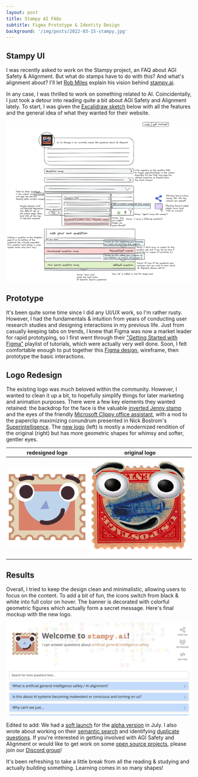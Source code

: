 ```yaml
---
layout: post
title: Stampy AI FAQs
subtitle: Figma Prototype & Identity Design
background: '/img/posts/2022-03-15-stampy.jpg'
---
```


## Stampy UI

I was recently asked to work on the Stampy project, an FAQ about AGI Safety & Alignment. But what do stamps have to do with this? And what's alignment about? I'll let [Rob Miles](https://www.youtube.com/c/robertmilesai) explain his vision behind [stampy.ai](https://stampy.ai/wiki/Stampy).

In any case, I was thrilled to work on something related to AI. Coincidentally, I just took a detour into reading quite a bit about AGI Safety and Alignment lately. To start, I was given the [Excalidraw sketch](https://excalidraw.com/) below with all the features and the general idea of what they wanted for their website.

![Original Requirements Sketch](/img/posts/2022-03-15-stampy-sketch.png)

## Prototype

It's been quite some time since I did any UI/UX work, so I'm rather rusty. However, I had the fundamentals & intuition from years of conducting user research studies and designing interactions in my previous life. Just from casually keeping tabs on trends, I knew that Figma was now a market leader for rapid prototyping, so I first went through their ["Getting Started with Figma"](https://www.youtube.com/watch?v=Cx2dkpBxst8&list=PLXDU_eVOJTx7QHLShNqIXL1Cgbxj7HlN4) playlist of tutorials, which were actually very well done. Soon, I felt comfortable enough to put together this [Figma design](https://www.figma.com/proto/gm06d1l5stMlnKxeElWBEc/Stampy-AI-Alignment-FAQ?node-id=116%3A415), wireframe, then prototype the basic interactions.

## Logo Redesign

The existing logo was much beloved within the community. However, I wanted to clean it up a bit, to hopefully simplify things for later marketing and animation purposes. There were a few key elements they wanted retained: the backdrop for the face is the valuable [inverted Jenny stamp](https://en.wikipedia.org/wiki/Inverted_Jenny) and the eyes of the friendly [Microsoft Clippy office assistant](https://en.wikipedia.org/wiki/Office_Assistant), with a nod to the paperclip maximizing conundrum presented in Nick Bostrom's [Superintelligence](https://en.wikipedia.org/wiki/Superintelligence:_Paths,_Dangers,_Strategies). The [new logo](https://github.com/StampyAI/StampyAIAssets) (left) is mostly a modernized rendition of the original (right) but has more geometric shapes for whimsy and softer, gentler eyes.

| redesigned logo | original logo |
| :-------------: | :-----------: |
| <img src="/img/posts/2022-03-15-stampy-logo2.png" class="cols-2"/> | <img src="/img/posts/2022-03-15-stampy-logo1.png" class="cols-2"/> |

## Results

Overall, I tried to keep the design clean and minimalistic, allowing users to focus on the content. To add a bit of fun, the icons switch from black & white into full color on hover. The banner is decorated with colorful geometric figures which actually form a secret message. Here's final mockup with the new logo.

[![Stampy.AI Preview](/img/posts/2022-03-15-stampy-preview.png)](https://stampy.ai/)

Edited to add: We had a [soft launch](https://www.lesswrong.com/posts/auPkxnLb3R9vXjEzo/all-agi-safety-questions-welcome-especially-basic-ones) for the [alpha version](https://ui.stampy.ai) in July. I also wrote about working on their [semantic search](/2022/07/05/use.html) and identifying [duplicate questions](/2022/06/14/sbert.html). If you're interested in getting involved with AGI Safety and Alignment or would like to get work on some [open source projects](https://github.com/StampyAI), please join our [Discord group](https://stampy.ai/wiki/Discord_invite)!

It's been refreshing to take a little break from all the reading & studying and actually building something. Learning comes in so many shapes!
